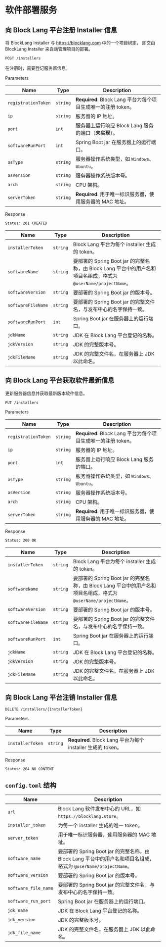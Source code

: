 # 软件部署服务

## 向 Block Lang 平台注册 Installer 信息

将 BlockLang Installer 与 <https://blocklang.com> 中的一个项目绑定，
即交由 BlockLang Installer 来自动管理项目的部署。

```text
POST /installers
```

在注册时，需要登记服务器信息。

Parameters

| Name | Type | Description |
|------|------|-------------|
| `registrationToken` | `string` | **Required**. Block Lang 平台为每个项目生成唯一的注册 token。 |
| `ip` | `string` | 服务器的 IP 地址。 |
| `port` | `int` | 服务器上运行响应 Block Lang 服务的端口（**未实现**）。 |
| `softwareRunPort` | `int` | Spring Boot jar 在服务器上的运行端口。 |
| `osType` | `string` | 服务器操作系统类型，如 `Windows`、`Ubuntu`。 |
| `osVersion` | `string` | 服务器操作系统版本号。 |
| `arch` | `string` | CPU 架构。 |
| `serverToken` | `string` | **Required**. 用于唯一标识服务器，使用服务器的 MAC 地址。 |

Response

```text
Status: 201 CREATED
```

| Name | Type | Description |
|------|------|-------------|
| `installerToken` | `string` | Block Lang 平台为每个 installer 生成的 token。 |
| `softwareName` | `string` | 要部署的 Spring Boot jar 的完整名称，由 Block Lang 平台中的用户名和项目名组成，格式为 `@userName/projectName`。 |
| `softwareVersion` | `string` | 要部署的 Spring Boot jar 的版本号。 |
| `softwareFileName` | `string` | 要部署的 Spring Boot jar 的完整文件名，与发布中心的名字保持一致。 |
| `softwareRunPort` | `int` | Spring Boot jar 在服务器上的运行端口。 |
| `jdkName` | `string` | JDK 在 Block Lang 平台登记的名称。 |
| `jdkVersion` | `string` | JDK 的完整版本号。 |
| `jdkFileName` | `string` | JDK 的完整文件名，在服务器上 JDK 以此命名。 |

## 向 Block Lang 平台获取软件最新信息

更新服务器信息并获取最新版本软件信息。

```text
PUT /installers
```

Parameters

| Name | Type | Description |
|------|------|-------------|
| `registrationToken` | `string` | **Required**. Block Lang 平台为每个项目生成唯一的注册 token。 |
| `ip` | `string` | 服务器的 IP 地址。 |
| `port` | `int` | 服务器上运行响应 Block Lang 服务的端口。 |
| `osType` | `string` | 服务器操作系统类型，如 `Windows`、`Ubuntu`。 |
| `osVersion` | `string` | 服务器操作系统版本号。 |
| `arch` | `string` | CPU 架构。 |
| `serverToken` | `string` | **Required**. 用于唯一标识服务器，使用服务器的 MAC 地址。 |

Response

```text
Status: 200 OK
```

| Name | Type | Description |
|------|------|-------------|
| `installerToken` | `string` | Block Lang 平台为每个 installer 生成的 token。 |
| `softwareName` | `string` | 要部署的 Spring Boot jar 的完整名称，由 Block Lang 平台中的用户名和项目名组成，格式为 `@userName/projectName`。 |
| `softwareVersion` | `string` | 要部署的 Spring Boot jar 的版本号。 |
| `softwareFileName` | `string` | 要部署的 Spring Boot jar 的完整文件名，与发布中心的名字保持一致。 |
| `softwareRunPort` | `int` | Spring Boot jar 在服务器上的运行端口。 |
| `jdkName` | `string` | JDK 在 Block Lang 平台登记的名称。 |
| `jdkVersion` | `string` | JDK 的完整版本号。 |
| `jdkFileName` | `string` | JDK 的完整文件名，在服务器上 JDK 以此命名。 |

## 向 Block Lang 平台注销 Installer 信息

```text
DELETE /installers/{installerToken}
```

Parameters

|       Name       |   Type   |                         Description                        |
|------------------|----------|------------------------------------------------------------|
| `installerToken` | `string` | **Required**. Block Lang 平台为每个 installer 生成的 token。 |

Response

```text
Status: 204 NO CONTENT
```

## `config.toml` 结构

| Name | Description |
|------|-------------|
| `url` | Block Lang 软件发布中心的 URL，如 `https://blocklang.store`。 |
| `installer_token` | 为每一个 installer 生成的唯一 token。 |
| `server_token` | 用于唯一标识服务器，使用服务器的 MAC 地址。 |
| `software_name` | 要部署的 Spring Boot jar 的完整名称，由 Block Lang 平台中的用户名和项目名组成，格式为 `@userName/projectName`。 |
| `software_version` | 要部署的 Spring Boot jar 的版本号。 |
| `software_file_name` | 要部署的 Spring Boot jar 的完整文件名，与发布中心的名字保持一致。 |
| `software_run_port` | Spring Boot jar 在服务器上的运行端口。 |
| `jdk_name` | JDK 在 Block Lang 平台登记的名称。 |
| `jdk_version` | JDK 的完整版本号。 |
| `jdk_file_name` | JDK 的完整文件名，在服务器上 JDK 以此命名。 |
